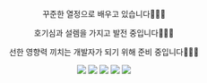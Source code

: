 
<p align="center">
  꾸준한 열정으로 배우고 있습니다🧍🏻‍♂️
</p>
<p align="center">
  호기심과 설렘을 가지고 발전 중입니다🚶🏻‍♂️
</p>
<p align="center">
  선한 영향력 끼치는 개발자가 되기 위해 준비 중입니다🏃🏻‍♂️
</p>

<div align="center">
  
![](http://github-profile-summary-cards.vercel.app/api/cards/profile-details?username=kaf97&theme=zenburn)
![](http://github-profile-summary-cards.vercel.app/api/cards/repos-per-language?username=kaf97&theme=solarized)
![](http://github-profile-summary-cards.vercel.app/api/cards/most-commit-language?username=kaf97&theme=solarized)
![](http://github-profile-summary-cards.vercel.app/api/cards/stats?username=kaf97&theme=solarized)
![](http://github-profile-summary-cards.vercel.app/api/cards/productive-time?username=kaf97&theme=solarized&utcOffset=8)

</div>
<!--
**kaf97/kaf97** is a ✨ _special_ ✨ repository because its `README.md` (this file) appears on your GitHub profile.

Here are some ideas to get you started:

- 🔭 I’m currently working on ...
- 🌱 I’m currently learning ...
- 👯 I’m looking to collaborate on ...
- 🤔 I’m looking for help with ...
- 💬 Ask me about ...
- 📫 How to reach me: ...
- 😄 Pronouns: ...
- ⚡ Fun fact: ...
-->
